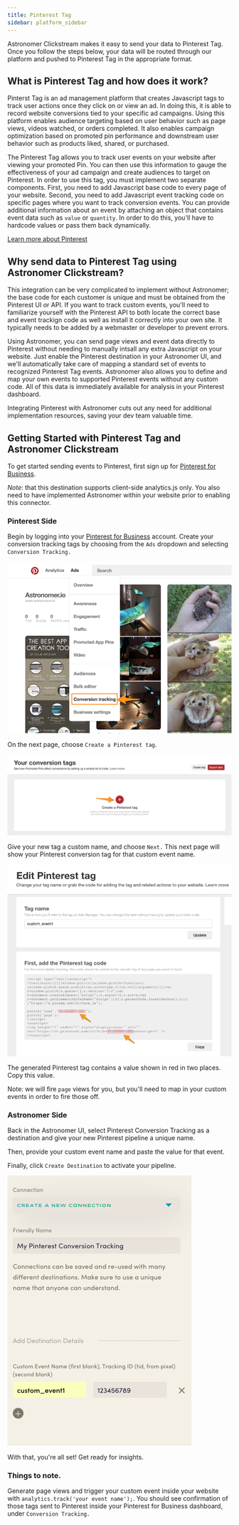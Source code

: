 ```yaml
---
title: Pinterest Tag
sidebar: platform_sidebar
---
```

Astronomer Clickstream makes it easy to send your data to Pinterest Tag. Once you follow the steps below, your data will be routed through our platform and pushed to Pinterest Tag in the appropriate format. 

## What is Pinterest Tag and how does it work?

Pinterst Tag is an ad management platform that creates Javascript tags to track user actions once they click on or view an ad. In doing this, it is able to record website conversions tied to your specific ad campaigns. Using this platform enables audience targeting based on user behavior such as page views, videos watched, or orders completed. It also enables campaign optimization based on promoted pin performance and downstream user behavior such as products liked, shared, or purchased.

The Pinterest Tag allows you to track user events on your website after viewing your promoted Pin. You can then use this information to gauge the effectiveness of your ad campaign and create audiences to target on Pinterest. In order to use this tag, you must implement two separate components. First, you need to add Javascript base code to every page of your website. Second, you need to add Javascript event tracking code on specific pages where you want to track conversion events. You can provide additional information about an event by attaching an object that contains event data such as `value` or `quantity`. In order to do this, you'll have to hardcode values or pass them back dynamically. 

[Learn more about Pinterest](https://business.pinterest.com/en)

## Why send data to Pinterest Tag using Astronomer Clickstream?

This integration can be very complicated to implement without Astronomer; the base code for each customer is unique and must be obtained from the Pinterest UI or API. If you want to track custom events, you'll need to familiarize yourself with the Pinterest API to both locate the correct base and event trackign code as well as install it correctly into your own site. It typically needs to be added by a webmaster or developer to prevent errors.

Using Astronomer, you can send page views and event data directly to Pinterest without needing to manually intsall any extra Javascript on your website. Just enable the Pinterest destination in your Astronomer UI, and we'll automatically take care of mapping a standard set of events to recognized Pinterest Tag events. Astronomer also allows you to define and map your own events to supported Pinterest events without any custom code. All of this data is immediately available for analysis in your Pinterest dashboard.

Integrating Pinterest with Astronomer cuts out any need for additional implementation resources, saving your dev team valuable time.

## Getting Started with Pinterest Tag and Astronomer Clickstream

To get started sending events to Pinterest, first sign up for [Pinterest for Business](https://business.pinterest.com/en).

*Note*:  that this destination supports client-side analytics.js only.  You also need to have implemented Astronomer within your website prior to enabling this connector.

### Pinterest Side

Begin by logging into your [Pinterest for Business](https://business.pinterest.com/en) account. Create your conversion tracking tags by choosing from the `Ads` dropdown and selecting `Conversion Tracking.`

![pinterest1](../../../images/pinterest1.png)

On the next page, choose `Create a Pinterest tag`.

![pinterest2](../../../images/pinterest2.png)

Give your new tag a custom name, and choose `Next.` This next page will show your Pinterest conversion tag for that custom event name.

![pinterest3](../../../images/pinterest3.png)

The generated Pinterest tag contains a value shown in red in two places. Copy this value.

Note: we will fire `page` views for you, but you'll need to map in your custom events in order to fire those off.

### Astronomer Side

Back in the Astronomer UI, select Pinterest Conversion Tracking as a destination and give your new Pinterest pipeline a unique name.

Then, provide your custom event name and paste the value for that event. 

Finally, click `Create Destination` to activate your pipeline.

![pinterest4](../../../images/pinterest4.png)

With that, you're all set! Get ready for insights. 

### Things to note. 

Generate page views and trigger your custom event inside your website with `analytics.track('your event name');`. You should see confirmation of those tags sent to Pinterest inside your Pinterest for Business dashboard, under `Conversion Tracking.`
